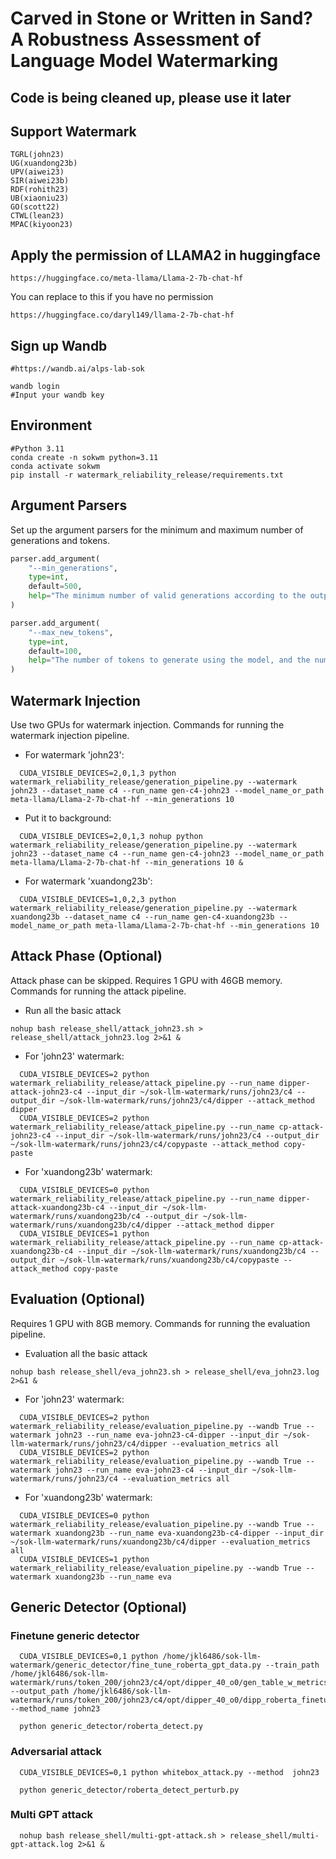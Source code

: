 
# Carved in Stone or Written in Sand? A Robustness Assessment of Language Model Watermarking
## Code is being cleaned up, please use it later
## Support Watermark
```shell
TGRL(john23)
UG(xuandong23b)
UPV(aiwei23)
SIR(aiwei23b)
RDF(rohith23)
UB(xiaoniu23)
GO(scott22)
CTWL(lean23)
MPAC(kiyoon23)
```
## Apply the permission of LLAMA2 in huggingface
```shell
https://huggingface.co/meta-llama/Llama-2-7b-chat-hf
```
You can replace to this if you have no permission
```shell
https://huggingface.co/daryl149/llama-2-7b-chat-hf
```
## Sign up Wandb
```shell
#https://wandb.ai/alps-lab-sok

wandb login
#Input your wandb key
```
## Environment
```shell
#Python 3.11
conda create -n sokwm python=3.11
conda activate sokwm
pip install -r watermark_reliability_release/requirements.txt
```

## Argument Parsers
Set up the argument parsers for the minimum and maximum number of generations and tokens.
```python
parser.add_argument(
    "--min_generations",
    type=int,
    default=500,
    help="The minimum number of valid generations according to the output check strat to sample."
)

parser.add_argument(
    "--max_new_tokens",
    type=int,
    default=100,
    help="The number of tokens to generate using the model, and the num tokens removed from real text sample"
)
```
## Watermark Injection
Use two GPUs for watermark injection. Commands for running the watermark injection pipeline.

- For watermark 'john23':
```shell
  CUDA_VISIBLE_DEVICES=2,0,1,3 python watermark_reliability_release/generation_pipeline.py --watermark john23 --dataset_name c4 --run_name gen-c4-john23 --model_name_or_path meta-llama/Llama-2-7b-chat-hf --min_generations 10
```
- Put it to background:
```shell
  CUDA_VISIBLE_DEVICES=2,0,1,3 nohup python watermark_reliability_release/generation_pipeline.py --watermark john23 --dataset_name c4 --run_name gen-c4-john23 --model_name_or_path meta-llama/Llama-2-7b-chat-hf --min_generations 10 &
```
- For watermark 'xuandong23b':
```shell
  CUDA_VISIBLE_DEVICES=1,0,2,3 python watermark_reliability_release/generation_pipeline.py --watermark xuandong23b --dataset_name c4 --run_name gen-c4-xuandong23b --model_name_or_path meta-llama/Llama-2-7b-chat-hf --min_generations 10
```
## Attack Phase (Optional)
Attack phase can be skipped. Requires 1 GPU with 46GB memory. Commands for running the attack pipeline.

- Run all the basic attack
```shell
nohup bash release_shell/attack_john23.sh > release_shell/attack_john23.log 2>&1 &
```

- For 'john23' watermark:
```shell
  CUDA_VISIBLE_DEVICES=2 python watermark_reliability_release/attack_pipeline.py --run_name dipper-attack-john23-c4 --input_dir ~/sok-llm-watermark/runs/john23/c4 --output_dir ~/sok-llm-watermark/runs/john23/c4/dipper --attack_method dipper
  CUDA_VISIBLE_DEVICES=2 python watermark_reliability_release/attack_pipeline.py --run_name cp-attack-john23-c4 --input_dir ~/sok-llm-watermark/runs/john23/c4 --output_dir ~/sok-llm-watermark/runs/john23/c4/copypaste --attack_method copy-paste
```
- For 'xuandong23b' watermark:
```shell
  CUDA_VISIBLE_DEVICES=0 python watermark_reliability_release/attack_pipeline.py --run_name dipper-attack-xuandong23b-c4 --input_dir ~/sok-llm-watermark/runs/xuandong23b/c4 --output_dir ~/sok-llm-watermark/runs/xuandong23b/c4/dipper --attack_method dipper
  CUDA_VISIBLE_DEVICES=1 python watermark_reliability_release/attack_pipeline.py --run_name cp-attack-xuandong23b-c4 --input_dir ~/sok-llm-watermark/runs/xuandong23b/c4 --output_dir ~/sok-llm-watermark/runs/xuandong23b/c4/copypaste --attack_method copy-paste
```
## Evaluation (Optional)
Requires 1 GPU with 8GB memory. Commands for running the evaluation pipeline.

- Evaluation all the basic attack
```shell
nohup bash release_shell/eva_john23.sh > release_shell/eva_john23.log 2>&1 &
```

- For 'john23' watermark:
```shell
  CUDA_VISIBLE_DEVICES=2 python watermark_reliability_release/evaluation_pipeline.py --wandb True --watermark john23 --run_name eva-john23-c4-dipper --input_dir ~/sok-llm-watermark/runs/john23/c4/dipper --evaluation_metrics all
  CUDA_VISIBLE_DEVICES=2 python watermark_reliability_release/evaluation_pipeline.py --wandb True --watermark john23 --run_name eva-john23-c4 --input_dir ~/sok-llm-watermark/runs/john23/c4 --evaluation_metrics all
```
- For 'xuandong23b' watermark:
```shell
  CUDA_VISIBLE_DEVICES=0 python watermark_reliability_release/evaluation_pipeline.py --wandb True --watermark xuandong23b --run_name eva-xuandong23b-c4-dipper --input_dir ~/sok-llm-watermark/runs/xuandong23b/c4/dipper --evaluation_metrics all
  CUDA_VISIBLE_DEVICES=1 python watermark_reliability_release/evaluation_pipeline.py --wandb True --watermark xuandong23b --run_name eva
```

## Generic Detector (Optional)

### Finetune generic detector
```shell
  CUDA_VISIBLE_DEVICES=0,1 python /home/jkl6486/sok-llm-watermark/generic_detector/fine_tune_roberta_gpt_data.py --train_path /home/jkl6486/sok-llm-watermark/runs/token_200/john23/c4/opt/dipper_40_o0/gen_table_w_metrics.jsonl  --output_path /home/jkl6486/sok-llm-watermark/runs/token_200/john23/c4/opt/dipper_40_o0/dipp_roberta_finetuned_chatgpt_new  --method_name john23

  python generic_detector/roberta_detect.py
```

### Adversarial attack
```shell
  CUDA_VISIBLE_DEVICES=0,1 python whitebox_attack.py --method  john23

  python generic_detector/roberta_detect_perturb.py
```
### Multi GPT attack
```shell
  nohup bash release_shell/multi-gpt-attack.sh > release_shell/multi-gpt-attack.log 2>&1 &
```